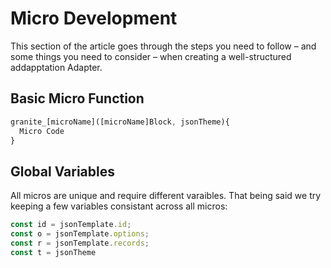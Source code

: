 # Micro Development

This section of the article goes through the steps you need to follow – and some things you need to consider – when creating a well-structured addapptation Adapter.

## Basic Micro Function
```js
granite_[microName]([microName]Block, jsonTheme){
  Micro Code
}
```

## Global Variables
All micros are unique and require different varaibles. That being said we try keeping a few variables consistant across all micros:
```js
const id = jsonTemplate.id;
const o = jsonTemplate.options;
const r = jsonTemplate.records;
const t = jsonTheme
```
